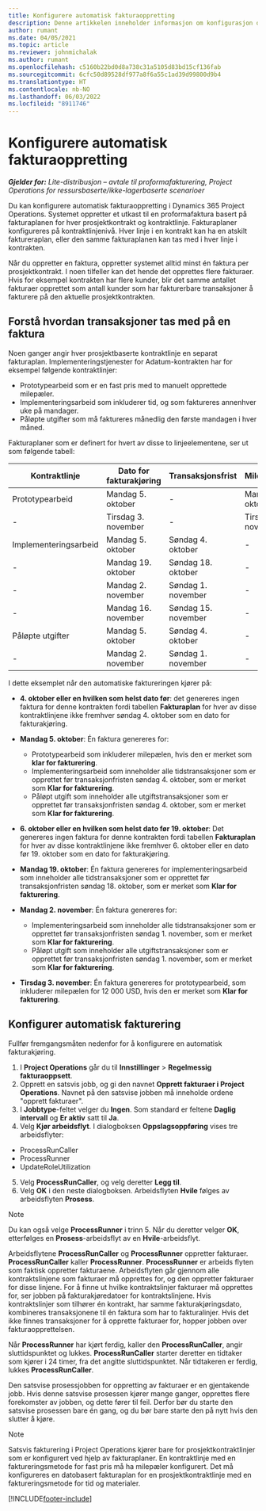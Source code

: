 ```yaml
---
title: Konfigurere automatisk fakturaoppretting
description: Denne artikkelen inneholder informasjon om konfigurasjon og automatisk oppretting av proformafakturaer.
author: rumant
ms.date: 04/05/2021
ms.topic: article
ms.reviewer: johnmichalak
ms.author: rumant
ms.openlocfilehash: c5160b22bd0d8a738c31a5105d83bd15cf136fab
ms.sourcegitcommit: 6cfc50d89528df977a8f6a55c1ad39d99800d9b4
ms.translationtype: HT
ms.contentlocale: nb-NO
ms.lasthandoff: 06/03/2022
ms.locfileid: "8911746"
---
```

# <a name="set-up-automatic-invoice-creation"></a>Konfigurere automatisk fakturaoppretting 
 
_**Gjelder for:** Lite-distribusjon – avtale til proformafakturering, Project Operations for ressursbaserte/ikke-lagerbaserte scenarioer_

Du kan konfigurere automatisk fakturaoppretting i Dynamics 365 Project Operations. Systemet oppretter et utkast til en proformafaktura basert på fakturaplanen for hver prosjektkontrakt og kontraktlinje. Fakturaplaner konfigureres på kontraktlinjenivå. Hver linje i en kontrakt kan ha en atskilt faktureraplan, eller den samme fakturaplanen kan tas med i hver linje i kontrakten.

Når du oppretter en faktura, oppretter systemet alltid minst én faktura per prosjektkontrakt. I noen tilfeller kan det hende det opprettes flere fakturaer. Hvis for eksempel kontrakten har flere kunder, blir det samme antallet fakturaer opprettet som antall kunder som har fakturerbare transaksjoner å fakturere på den aktuelle prosjektkontrakten.

## <a name="understand-how-transactions-are-included-on-an-invoice"></a>Forstå hvordan transaksjoner tas med på en faktura 

Noen ganger angir hver prosjektbaserte kontraktlinje en separat fakturaplan. Implementeringstjenester for Adatum-kontrakten har for eksempel følgende kontraktlinjer:

- Prototypearbeid som er en fast pris med to manuelt opprettede milepæler.
- Implementeringsarbeid som inkluderer tid, og som faktureres annenhver uke på mandager.
- Påløpte utgifter som må faktureres månedlig den første mandagen i hver måned.

Fakturaplaner som er definert for hvert av disse to linjeelementene, ser ut som følgende tabell:

| Kontraktlinje | Dato for fakturakjøring | Transaksjonsfrist | Milepældato | Milepælbeløp |
| --- | --- | --- | --- | --- |
| Prototypearbeid | Mandag 5. oktober | - | Mandag 5. oktober | 5000 USD |
| - | Tirsdag 3. november | - | Tirsdag 3. november | 12,000 USD |
| Implementeringsarbeid | Mandag 5. oktober | Søndag 4. oktober | - | - |
| - | Mandag 19. oktober | Søndag 18. oktober | - | - |
| - | Mandag 2. november | Søndag 1. november | - | - |
| - | Mandag 16. november | Søndag 15. november | - | - |
| Påløpte utgifter | Mandag 5. oktober | Søndag 4. oktober | - | - |
| - | Mandag 2. november | Søndag 1. november | - | - |

I dette eksemplet når den automatiske faktureringen kjører på:

- **4. oktober eller en hvilken som helst dato før**: det genereres ingen faktura for denne kontrakten fordi tabellen **Fakturaplan** for hver av disse kontraktlinjene ikke fremhver søndag 4. oktober som en dato for fakturakjøring.
- **Mandag 5. oktober**: Én faktura genereres for:

    - Prototypearbeid som inkluderer milepælen, hvis den er merket som **klar for fakturering**.
    - Implementeringsarbeid som inneholder alle tidstransaksjoner som er opprettet før transaksjonfristen søndag 4. oktober, som er merket som **Klar for fakturering**.
    - Påløpt utgift som inneholder alle utgiftstransaksjoner som er opprettet før transaksjonfristen søndag 4. oktober, som er merket som **Klar for fakturering**.
  
- **6. oktober eller en hvilken som helst dato før 19. oktober**: Det genereres ingen faktura for denne kontrakten fordi tabellen **Fakturaplan** for hver av disse kontraktlinjene ikke fremhver 6. oktober eller en dato før 19. oktober som en dato for fakturakjøring.
- **Mandag 19. oktober**: Én faktura genereres for implementeringsarbeid som inneholder alle tidstransaksjoner som er opprettet før transaksjonfristen søndag 18. oktober, som er merket som **Klar for fakturering**.
- **Mandag 2. november**: Én faktura genereres for:

    - Implementeringsarbeid som inneholder alle tidstransaksjoner som er opprettet før transaksjonfristen søndag 1. november, som er merket som **Klar for fakturering**.
    - Påløpt utgift som inneholder alle utgiftstransaksjoner som er opprettet før transaksjonfristen søndag 1. november, som er merket som **Klar for fakturering**.

- **Tirsdag 3. november**: Én faktura genereres for prototypearbeid, som inkluderer milepælen for 12 000 USD, hvis den er merket som **Klar for fakturering**.

## <a name="configure-automatic-invoicing"></a>Konfigurer automatisk fakturering

Fullfør fremgangsmåten nedenfor for å konfigurere en automatisk fakturakjøring.

1. I **Project Operations** går du til **Innstillinger** > **Regelmessig fakturaoppsett**.
2. Opprett en satsvis jobb, og gi den navnet **Opprett fakturaer i Project Operations**. Navnet på den satsvise jobben må inneholde ordene "opprett fakturaer".
3. I **Jobbtype**-feltet velger du **Ingen**. Som standard er feltene **Daglig intervall** og **Er aktiv** satt til **Ja**.
4. Velg **Kjør arbeidsflyt**. I dialogboksen **Oppslagsoppføring** vises tre arbeidsflyter:

- ProcessRunCaller
- ProcessRunner
- UpdateRoleUtilization

5. Velg **ProcessRunCaller**, og velg deretter **Legg til**.
6. Velg **OK** i den neste dialogboksen. Arbeidsflyten **Hvile** følges av arbeidsflyten **Prosess**. 

> [!NOTE]
> Du kan også velge **ProcessRunner** i trinn 5. Når du deretter velger **OK**, etterfølges en **Prosess**-arbeidsflyt av en **Hvile**-arbeidsflyt.

Arbeidsflytene **ProcessRunCaller** og **ProcessRunner** oppretter fakturaer. **ProcessRunCaller** kaller **ProcessRunner**. **ProcessRunner** er arbeids flyten som faktisk oppretter fakturaene. Arbeidsflyten går gjennom alle kontraktslinjene som fakturaer må opprettes for, og den oppretter fakturaer for disse linjene. For å finne ut hvilke kontraktslinjer fakturaer må opprettes for, ser jobben på fakturakjøredatoer for kontraktslinjene. Hvis kontraktslinjer som tilhører én kontrakt, har samme fakturakjøringsdato, kombineres transaksjonene til én faktura som har to fakturalinjer. Hvis det ikke finnes transaksjoner for å opprette fakturaer for, hopper jobben over fakturaopprettelsen.

Når **ProcessRunner** har kjørt ferdig, kaller den **ProcessRunCaller**, angir sluttidspunktet og lukkes. **ProcessRunCaller** starter deretter en tidtaker som kjører i 24 timer, fra det angitte sluttidspunktet. Når tidtakeren er ferdig, lukkes **ProcessRunCaller**.

Den satsvise prosessjobben for oppretting av fakturaer er en gjentakende jobb. Hvis denne satsvise prosessen kjører mange ganger, opprettes flere forekomster av jobben, og dette fører til feil. Derfor bør du starte den satsvise prosessen bare én gang, og du bør bare starte den på nytt hvis den slutter å kjøre.

> [!NOTE]
> Satsvis fakturering i Project Operations kjører bare for prosjektkontraktlinjer som er konfigurert ved hjelp av fakturaplaner. En kontraktlinje med en faktureringsmetode for fast pris må ha milepæler konfigurert. Det må konfigureres en datobasert fakturaplan for en prosjektkontraktlinje med en faktureringsmetode for tid og materialer.


[!INCLUDE[footer-include](../../includes/footer-banner.md)]
